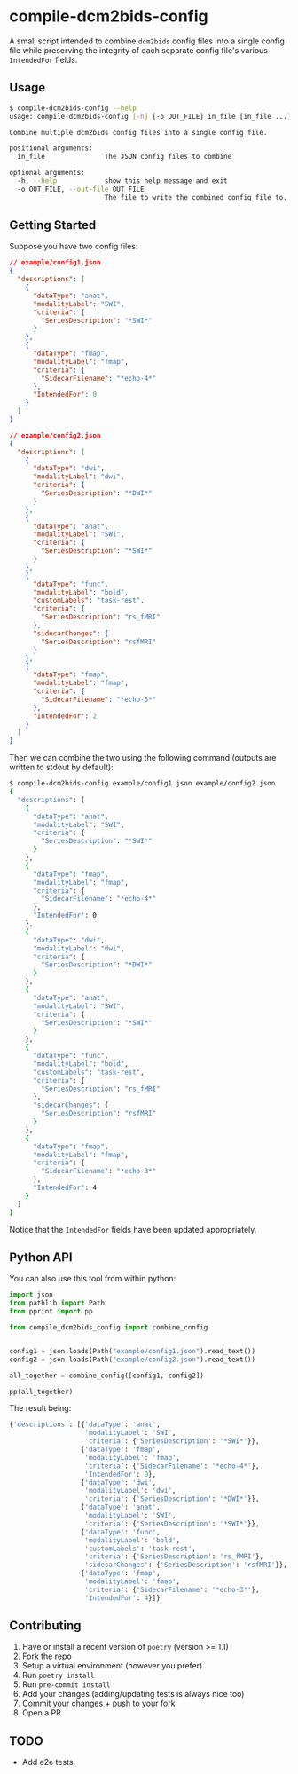 # compile-dcm2bids-config

A small script intended to combine `dcm2bids` config files into a single config file while preserving the integrity of each separate config file's various `IntendedFor` fields.

## Usage

```bash
$ compile-dcm2bids-config --help
usage: compile-dcm2bids-config [-h] [-o OUT_FILE] in_file [in_file ...]

Combine multiple dcm2bids config files into a single config file.

positional arguments:
  in_file               The JSON config files to combine

optional arguments:
  -h, --help            show this help message and exit
  -o OUT_FILE, --out-file OUT_FILE
                        The file to write the combined config file to. If not specified outputs are written to stdout.
```

## Getting Started

Suppose you have two config files:

```json
// example/config1.json
{
  "descriptions": [
    {
      "dataType": "anat",
      "modalityLabel": "SWI",
      "criteria": {
        "SeriesDescription": "*SWI*"
      }
    },
    {
      "dataType": "fmap",
      "modalityLabel": "fmap",
      "criteria": {
        "SidecarFilename": "*echo-4*"
      },
      "IntendedFor": 0
    }
  ]
}
```

```json
// example/config2.json
{
  "descriptions": [
    {
      "dataType": "dwi",
      "modalityLabel": "dwi",
      "criteria": {
        "SeriesDescription": "*DWI*"
      }
    },
    {
      "dataType": "anat",
      "modalityLabel": "SWI",
      "criteria": {
        "SeriesDescription": "*SWI*"
      }
    },
    {
      "dataType": "func",
      "modalityLabel": "bold",
      "customLabels": "task-rest",
      "criteria": {
        "SeriesDescription": "rs_fMRI"
      },
      "sidecarChanges": {
        "SeriesDescription": "rsfMRI"
      }
    },
    {
      "dataType": "fmap",
      "modalityLabel": "fmap",
      "criteria": {
        "SidecarFilename": "*echo-3*"
      },
      "IntendedFor": 2
    }
  ]
}
```

Then we can combine the two using the following command (outputs are written to stdout by default):

```bash
$ compile-dcm2bids-config example/config1.json example/config2.json
{
  "descriptions": [
    {
      "dataType": "anat",
      "modalityLabel": "SWI",
      "criteria": {
        "SeriesDescription": "*SWI*"
      }
    },
    {
      "dataType": "fmap",
      "modalityLabel": "fmap",
      "criteria": {
        "SidecarFilename": "*echo-4*"
      },
      "IntendedFor": 0
    },
    {
      "dataType": "dwi",
      "modalityLabel": "dwi",
      "criteria": {
        "SeriesDescription": "*DWI*"
      }
    },
    {
      "dataType": "anat",
      "modalityLabel": "SWI",
      "criteria": {
        "SeriesDescription": "*SWI*"
      }
    },
    {
      "dataType": "func",
      "modalityLabel": "bold",
      "customLabels": "task-rest",
      "criteria": {
        "SeriesDescription": "rs_fMRI"
      },
      "sidecarChanges": {
        "SeriesDescription": "rsfMRI"
      }
    },
    {
      "dataType": "fmap",
      "modalityLabel": "fmap",
      "criteria": {
        "SidecarFilename": "*echo-3*"
      },
      "IntendedFor": 4
    }
  ]
}
```

Notice that the `IntendedFor` fields have been updated appropriately.

## Python API

You can also use this tool from within python:

```python
import json
from pathlib import Path
from pprint import pp

from compile_dcm2bids_config import combine_config


config1 = json.loads(Path("example/config1.json").read_text())
config2 = json.loads(Path("example/config2.json").read_text())

all_together = combine_config([config1, config2])

pp(all_together)
```

The result being:

```python
{'descriptions': [{'dataType': 'anat',
                   'modalityLabel': 'SWI',
                   'criteria': {'SeriesDescription': '*SWI*'}},
                  {'dataType': 'fmap',
                   'modalityLabel': 'fmap',
                   'criteria': {'SidecarFilename': '*echo-4*'},
                   'IntendedFor': 0},
                  {'dataType': 'dwi',
                   'modalityLabel': 'dwi',
                   'criteria': {'SeriesDescription': '*DWI*'}},
                  {'dataType': 'anat',
                   'modalityLabel': 'SWI',
                   'criteria': {'SeriesDescription': '*SWI*'}},
                  {'dataType': 'func',
                   'modalityLabel': 'bold',
                   'customLabels': 'task-rest',
                   'criteria': {'SeriesDescription': 'rs_fMRI'},
                   'sidecarChanges': {'SeriesDescription': 'rsfMRI'}},
                  {'dataType': 'fmap',
                   'modalityLabel': 'fmap',
                   'criteria': {'SidecarFilename': '*echo-3*'},
                   'IntendedFor': 4}]}
```

## Contributing

1. Have or install a recent version of `poetry` (version >= 1.1)
1. Fork the repo
1. Setup a virtual environment (however you prefer)
1. Run `poetry install`
1. Run `pre-commit install`
1. Add your changes (adding/updating tests is always nice too)
1. Commit your changes + push to your fork
1. Open a PR

## TODO

- Add e2e tests
